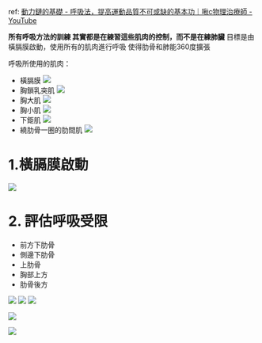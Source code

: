 ref: [動力鏈的基礎 - 呼吸法，提高運動品質不可或缺的基本功｜啾c物理治療師 - YouTube](https://www.youtube.com/watch?v=aU86wIpmgz0&ab_channel=%E5%95%BEc%E7%89%A9%E7%90%86%E6%B2%BB%E7%99%82%E5%B8%AB)

**所有呼吸方法的訓練 其實都是在練習這些肌肉的控制，而不是在練肺臟**
目標是由橫膈膜啟動，使用所有的肌肉進行呼吸
使得肋骨和肺能360度擴張

呼吸所使用的肌肉：

- 橫膈膜
![](../../z.Images/Pasted%20image%2020230506141521.png)
- 胸鎖乳突肌
![](../../z.Images/Pasted%20image%2020230506141701.png)
- 胸大肌
![](../../z.Images/Pasted%20image%2020230506141713.png)
- 胸小肌
![](../../z.Images/Pasted%20image%2020230506141730.png)
- 下鉅肌
![](../../z.Images/Pasted%20image%2020230506141946.png)
- 繞肋骨一圈的肋間肌
![](../../z.Images/Pasted%20image%2020230506142156.png)




# 1.橫膈膜啟動
![](../../z.Images/Pasted%20image%2020230506142555.png)

# 2. 評估呼吸受限

- 前方下肋骨
- 側邊下肋骨
- 上肋骨
- 胸部上方
- 肋骨後方

![](../../z.Images/Pasted%20image%2020230506143123.png)
![](../../z.Images/Pasted%20image%2020230506143437.png)
![](../../z.Images/Pasted%20image%2020230506143103.png)

![](../../z.Images/Pasted%20image%2020230506143232.png)

![](../../z.Images/Pasted%20image%2020230506143245.png)